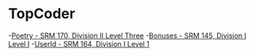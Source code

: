 TopCoder
=========

-[Poetry - SRM 170, Division II Level Three](http://community.topcoder.com/stat?c=problem_statement&pm=1835&rd=4655)
-[Bonuses - SRM 145, Division I Level I](http://community.topcoder.com/stat?c=problem_statement&pm=1677)
-[UserId - SRM 164, Division I Level 1]()
